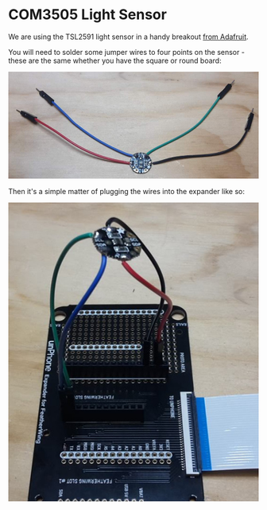 COM3505 Light Sensor
===

We are using the TSL2591 light sensor in a handy breakout [from
Adafruit](https://learn.adafruit.com/adafruit-tsl2591).

You will need to solder some jumper wires to four points on the sensor - these
are the same whether you have the square or round board:

![Light sensor](Light_sensor.jpg)

Then it's a simple matter of plugging the wires into the expander like so:

![Light sensor expander](Light_sensor_expander.jpg) 
